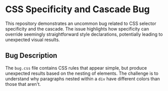 # CSS Specificity and Cascade Bug

This repository demonstrates an uncommon bug related to CSS selector specificity and the cascade.  The issue highlights how specificity can override seemingly straightforward style declarations, potentially leading to unexpected visual results.

## Bug Description

The `bug.css` file contains CSS rules that appear simple, but produce unexpected results based on the nesting of elements. The challenge is to understand why paragraphs nested within a `div` have different colors than those that aren't.